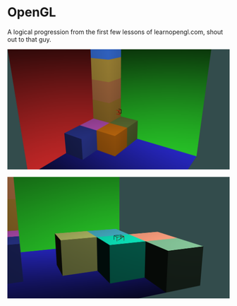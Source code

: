 # OpenGL

A logical progression from the first few lessons of learnopengl.com, shout out to that guy.

![screenshot1](https://raw.githubusercontent.com/g-jessmuir/OpenGL/master/screenshots/opengl_screenshot1.png)

![screenshot2](https://raw.githubusercontent.com/g-jessmuir/OpenGL/master/screenshots/opengl_screenshot2.png)
